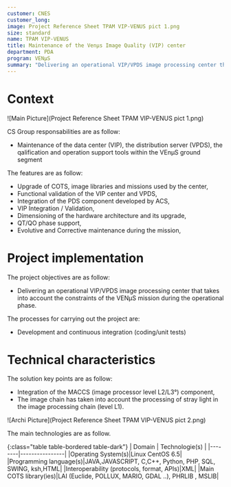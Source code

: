 ```yaml
---
customer: CNES
customer_long: 
image: Project Reference Sheet TPAM VIP-VENUS pict 1.png
size: standard
name: TPAM VIP-VENUS
title: Maintenance of the Venµs Image Quality (VIP) center
department: PDA
program: VENµS
summary: "Delivering an operational VIP/VPDS image processing center that takes into account the constraints of the VENµS mission during the operational phase."
---
```


# Context


![Main Picture](Project Reference Sheet TPAM VIP-VENUS pict 1.png)

CS Group responsabilities are as follow:
* Maintenance of the data center (VIP), the distribution server (VPDS), the qalification and operation support tools within the VEnµS ground segment


The features are as follow:
* Upgrade of COTS, image libraries and missions used by the center,
* Functional validation of the VIP center and VPDS,
* Integration of the PDS component developed by ACS, 
* VIP Integration / Validation,
* Dimensioning of the hardware architecture and its upgrade,
* QT/QO phase support,
* Evolutive and Corrective maintenance during the mission,

# Project implementation

The project objectives are as follow:
* Delivering an operational VIP/VPDS image processing center that takes into account the constraints of the VENµS mission during the operational phase.

The processes for carrying out the project are:
* Development and continuous integration (coding/unit tests)

# Technical characteristics

The solution key points are as follow:
* Integration of the MACCS (image processor level L2/L3°) component,
* The image chain has taken into account the processing of stray light in the image processing chain (level L1).

![Archi Picture](Project Reference Sheet TPAM VIP-VENUS pict 2.png)

The main technologies are as follow.

{:class="table table-bordered table-dark"}
| Domain | Technologie(s) |
|--------|----------------|
|Operating System(s)|Linux  CentOS 6.5|
|Programming language(s)|JAVA,JAVASCRIPT, C,C++, Python, PHP, SQL, SWING, ksh,HTML|
|Interoperability (protocols, format, APIs)|XML|
|Main COTS library(ies)|LAI (Euclide, POLLUX, MARIO, GDAL  ..), PHRLIB , MSLIB|
